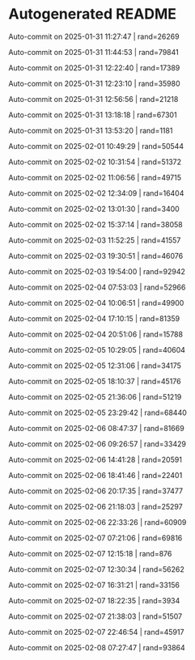 # Autogenerated README

Auto-commit on 2025-01-31 11:27:47 | rand=26269

Auto-commit on 2025-01-31 11:44:53 | rand=79841

Auto-commit on 2025-01-31 12:22:40 | rand=17389

Auto-commit on 2025-01-31 12:23:10 | rand=35980

Auto-commit on 2025-01-31 12:56:56 | rand=21218

Auto-commit on 2025-01-31 13:18:18 | rand=67301

Auto-commit on 2025-01-31 13:53:20 | rand=1181

Auto-commit on 2025-02-01 10:49:29 | rand=50544

Auto-commit on 2025-02-02 10:31:54 | rand=51372

Auto-commit on 2025-02-02 11:06:56 | rand=49715

Auto-commit on 2025-02-02 12:34:09 | rand=16404

Auto-commit on 2025-02-02 13:01:30 | rand=3400

Auto-commit on 2025-02-02 15:37:14 | rand=38058

Auto-commit on 2025-02-03 11:52:25 | rand=41557

Auto-commit on 2025-02-03 19:30:51 | rand=46076

Auto-commit on 2025-02-03 19:54:00 | rand=92942

Auto-commit on 2025-02-04 07:53:03 | rand=52966

Auto-commit on 2025-02-04 10:06:51 | rand=49900

Auto-commit on 2025-02-04 17:10:15 | rand=81359

Auto-commit on 2025-02-04 20:51:06 | rand=15788

Auto-commit on 2025-02-05 10:29:05 | rand=40604

Auto-commit on 2025-02-05 12:31:06 | rand=34175

Auto-commit on 2025-02-05 18:10:37 | rand=45176

Auto-commit on 2025-02-05 21:36:06 | rand=51219

Auto-commit on 2025-02-05 23:29:42 | rand=68440

Auto-commit on 2025-02-06 08:47:37 | rand=81669

Auto-commit on 2025-02-06 09:26:57 | rand=33429

Auto-commit on 2025-02-06 14:41:28 | rand=20591

Auto-commit on 2025-02-06 18:41:46 | rand=22401

Auto-commit on 2025-02-06 20:17:35 | rand=37477

Auto-commit on 2025-02-06 21:18:03 | rand=25297

Auto-commit on 2025-02-06 22:33:26 | rand=60909

Auto-commit on 2025-02-07 07:21:06 | rand=69816

Auto-commit on 2025-02-07 12:15:18 | rand=876

Auto-commit on 2025-02-07 12:30:34 | rand=56262

Auto-commit on 2025-02-07 16:31:21 | rand=33156

Auto-commit on 2025-02-07 18:22:35 | rand=3934

Auto-commit on 2025-02-07 21:38:03 | rand=51507

Auto-commit on 2025-02-07 22:46:54 | rand=45917

Auto-commit on 2025-02-08 07:27:47 | rand=93864
